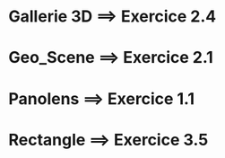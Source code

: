 # Gallerie 3D ==> Exercice 2.4
# Geo_Scene   ==> Exercice 2.1
# Panolens    ==> Exercice 1.1
# Rectangle   ==> Exercice 3.5

